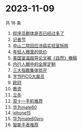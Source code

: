 # 2023-11-09

共 16 条

<!-- BEGIN ZHIHUSEARCH -->
<!-- 最后更新时间 Thu Nov 09 2023 09:46:23 GMT+0800 (China Standard Time) -->
1. [程序员群体是否已经过多了](https://www.zhihu.com/search?q=程序员群体是否已经过多了)
1. [记者节](https://www.zhihu.com/search?q=记者节)
1. [中山二院回应涉癌实验室拆除](https://www.zhihu.com/search?q=中山二院回应涉癌实验室拆除)
1. [年轻人眼里的低价](https://www.zhihu.com/search?q=年轻人眼里的低价)
1. [美国室温超导论文被《自然》撤稿](https://www.zhihu.com/search?q=美国室温超导论文被《自然》撤稿)
1. [内行人眼中的全屋定制](https://www.zhihu.com/search?q=内行人眼中的全屋定制)
1. [三大指数集体低开](https://www.zhihu.com/search?q=三大指数集体低开)
1. [字节PICO大裁员](https://www.zhihu.com/search?q=字节PICO大裁员)
1. [欧冠](https://www.zhihu.com/search?q=欧冠)
1. [教资](https://www.zhihu.com/search?q=教资)
1. [立冬](https://www.zhihu.com/search?q=立冬)
1. [双十一手机推荐](https://www.zhihu.com/search?q=双十一手机推荐)
1. [华为mate60](https://www.zhihu.com/search?q=华为mate60)
1. [iphone15](https://www.zhihu.com/search?q=iphone15)
1. [华为mate60pro](https://www.zhihu.com/search?q=华为mate60pro)
1. [智能手表推荐](https://www.zhihu.com/search?q=智能手表推荐)
<!-- END ZHIHUSEARCH -->
